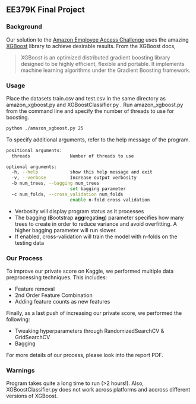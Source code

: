 ## EE379K Final Project 

### Background
Our solution to the [Amazon Employee Access Challenge] uses the amazing [XGBoost] library to achieve desirable results.
From the XGBoost docs,
>XGBoost is an optimized distributed gradient boosting library designed to be highly efficient, flexible and portable. It implements machine learning algorithms under the Gradient Boosting framework. 

### Usage
Place the datasets train.csv and test.csv in the same directory as amazon\_xgboost.py and XGBoostClassifier.py . Run amazon\_xgboost.py from the command line and specify the number of threads to use for boosting.
```sh
python ./amazon_xgboost.py 25
```
To specify additional arguments, refer to the help message of the program.
```sh
positional arguments:
  threads               Number of threads to use

optional arguments:
  -h, --help            show this help message and exit
  -v, --verbose         Increase output verbosity
  -b num_trees, --bagging num_trees
                        set bagging parameter
  -c num_folds, --cross_validation num_folds
                        enable n-fold cross validation
```
- Verbosity will display program status as it processes
- The bagging (**B**ootstrap **agg**regat**ing**) parameter specifies how many trees to create in order to reduce variance and avoid overfitting. A higher bagging parameter will run slower.
- If enabled, cross-validation will train the model with n-folds on the testing data 

### Our Process
To improve our private score on Kaggle, we performed multiple data preprocessing techniques. This includes:
- Feature removal
- 2nd Order Feature Combination
- Adding feature counts as new features

Finally, as a last push of increasing our private score, we performed the following:
- Tweaking hyperparameters through RandomizedSearchCV & GridSearchCV
- Bagging

For more details of our process, please look into the report PDF.

### Warnings
Program takes quite a long time to run (>2 hours!). Also, XGBoostClassifier.py does not work across platforms and accross different versions of XGBoost. 

[Amazon Employee Access Challenge]: https://www.kaggle.com/c/amazon-employee-access-challenge
[XGBoost]: https://github.com/dmlc/xgboost